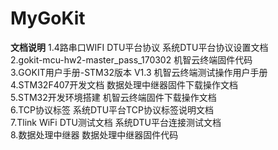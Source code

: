 # MyGoKit

**文档说明**
1.4路串口WIFI DTU平台协议           系统DTU平台协议设置文档  
2.gokit-mcu-hw2-master_pass_170302  机智云终端固件代码  
3.GOKIT用户手册-STM32版本 V1.3      机智云终端测试操作用户手册  
4.STM32F407开发文档                 数据处理中继器固件下载操作文档  
5.STM32开发环境搭建                 机智云终端固件下载操作文档  
6.TCP协议标签                       系统DTU平台TCP协议标签说明文档   
7.Tlink WiFi DTU测试文档            系统DTU平台连接测试文档  
8.数据处理中继器                    数据处理中继器固件代码  
